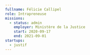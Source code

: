 ```yaml
---
fullname: Félicie Callipel
role: Intrapreneuse
missions:
  - status: admin
    employer: Ministère de la Justice
    start: 2020-09-17
    end: 2021-09-01
startups:
  - justif
---
```

